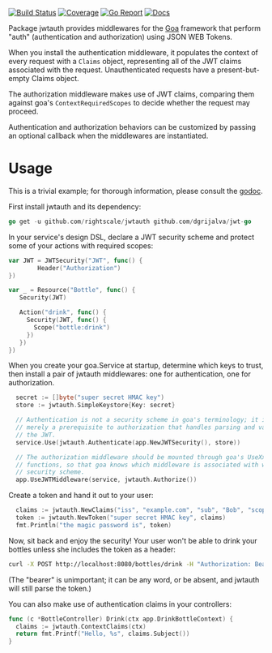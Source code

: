 [![Build Status](https://travis-ci.org/rightscale/jwtauth.png)](https://travis-ci.org/rightscale/jwtauth) [![Coverage](https://coveralls.io/repos/github/rightscale/jwtauth/badge.svg?branch=master)](https://coveralls.io/github/rightscale/jwtauth?branch=master) [![Go Report](https://goreportcard.com/badge/github.com/rightscale/jwtauth)](https://goreportcard.com/report/github.com/rightscale/jwtauth) [![Docs](https://img.shields.io/badge/docs-godoc-blue.svg)](https://godoc.org/github.com/rightscale/jwtauth)

Package jwtauth provides middlewares for the [Goa](https://github.com/goadesign/goa)
framework that perform "auth" (authentication and authorization) using JSON
WEB Tokens.

When you install the authentication middleware, it populates the context of
every request with a `Claims` object, representing all of the JWT claims
associated with the request. Unauthenticated requests have a present-but-empty
Claims object.

The authorization middleware makes use of JWT claims, comparing them against
goa's `ContextRequiredScopes` to decide whether the request may proceed.

Authentication and authorization behaviors can be customized by passing
an optional callback when the middlewares are instantiated.

Usage
=====

This is a trivial example; for thorough information, please consult the [godoc](https://godoc.org/github.com/rightscale/jwtauth).

First install jwtauth and its dependency:

```go
go get -u github.com/rightscale/jwtauth github.com/dgrijalva/jwt-go
```

In your service's design DSL, declare a JWT security scheme and protect some
of your actions with required scopes:

```go
var JWT = JWTSecurity("JWT", func() {
        Header("Authorization")
})

var _ = Resource("Bottle", func() {  
   Security(JWT)

   Action("drink", func() {
     Security(JWT, func() {
       Scope("bottle:drink")
     })
   })      
})
```

When you create your goa.Service at startup, determine which keys to trust,
then install a pair of jwtauth middlewares: one for authentication, one for
authorization.

```go
  secret := []byte("super secret HMAC key")
  store := jwtauth.SimpleKeystore{Key: secret}

  // Authentication is not a security scheme in goa's terminology; it is
  // merely a prerequisite to authorization that handles parsing and validating
  // the JWT.
  service.Use(jwtauth.Authenticate(app.NewJWTSecurity(), store))

  // The authorization middleware should be mounted through goa's UseXxx
  // functions, so that goa knows which middleware is associated with which
  // security scheme.
  app.UseJWTMiddleware(service, jwtauth.Authorize())
```

Create a token and hand it out to your user:

```go
  claims := jwtauth.NewClaims("iss", "example.com", "sub", "Bob", "scopes", []string{"bottle:drink"})
  token := jwtauth.NewToken("super secret HMAC key", claims)
  fmt.Println("the magic password is", token)
```

Now, sit back and enjoy the security! Your user won't be able to drink your
bottles unless she includes the token as a header:

```bash
curl -X POST http://localhost:8080/bottles/drink -H "Authorization: Bearer $myjwt"
```

(The "bearer" is unimportant; it can be any word, or be absent, and jwtauth
will still parse the token.)

You can also make use of authentication claims in your controllers:

```go
func (c *BottleController) Drink(ctx app.DrinkBottleContext) {
  claims := jwtauth.ContextClaims(ctx)
  return fmt.Printf("Hello, %s", claims.Subject())
}
```
